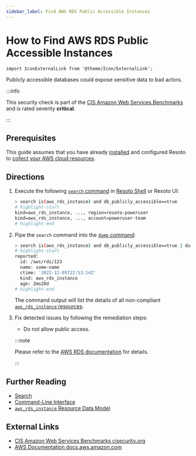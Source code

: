 ```yaml
---
sidebar_label: Find AWS RDS Public Accessible Instances
---
```


# How to Find AWS RDS Public Accessible Instances

```mdx-code-block
import IconExternalLink from '@theme/Icon/ExternalLink';
```

Publicly accessible databases could expose sensitive data to bad actors.

:::info

This security check is part of the [CIS Amazon Web Services Benchmarks](https://cisecurity.org/benchmark/amazon_web_services) and is rated severity **critical**.

:::

## Prerequisites

This guide assumes that you have already [installed](../../../getting-started/install-resoto/index.md) and configured Resoto to [collect your AWS cloud resources](../../../getting-started/configure-resoto/aws.md).

## Directions

1. Execute the following [`search` command](../../../reference/cli/search-commands/search.md) in [Resoto Shell](../../../reference/components/shell.md) or Resoto UI:

   ```bash
   > search is(aws_rds_instance) and db_publicly_accessible==true
   # highlight-start
   ​kind=aws_rds_instance, ..., region=resoto-poweruser
   ​kind=aws_rds_instance, ..., account=poweruser-team
   # highlight-end
   ```

2. Pipe the `search` command into the [`dump` command](../../../reference/cli/format-commands/dump.md):

   ```bash
   > search is(aws_rds_instance) and db_publicly_accessible==true | dump
   # highlight-start
   ​reported:
   ​  id: /aws/rds/123
   ​  name: some-name
   ​  ctime: '2022-12-05T22:53:14Z'
   ​  kind: aws_rds_instance
   ​  age: 2mo28d
   # highlight-end
   ```

   The command output will list the details of all non-compliant [`aws_rds_instance` resources](../../../reference/data-models/aws/index.md#aws_rds_instance).

3. Fix detected issues by following the remediation steps:

   - Do not allow public access.

   :::note

   Please refer to the [AWS RDS documentation](https://docs.aws.amazon.com/AmazonRDS/latest/UserGuide/CHAP_RDS_Configuring.html) for details.

   :::

## Further Reading

- [Search](../../../reference/search/index.md)
- [Command-Line Interface](../../../reference/cli/index.md)
- [`aws_rds_instance` Resource Data Model](../../../reference/data-models/aws/index.md#aws_rds_instance)

## External Links

- [CIS Amazon Web Services Benchmarks <span class="badge badge--secondary">cisecurity.org <IconExternalLink width="10" height="10" /></span>](https://cisecurity.org/benchmark/amazon_web_services)
- [AWS Documentation <span class="badge badge--secondary">docs.aws.amazon.com <IconExternalLink width="10" height="10" /></span>](https://docs.aws.amazon.com/AmazonRDS/latest/UserGuide/CHAP_RDS_Configuring.html)
